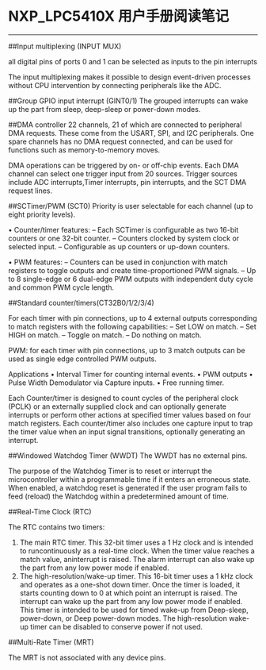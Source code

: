 ﻿# NXP_LPC5410X 用户手册阅读笔记
---
##Input multiplexing (INPUT MUX)

all digital pins of ports 0 and 1 can be selected as inputs to the pin interrupts

The input multiplexing makes it possible to design event-driven processes without CPU intervention by connecting peripherals like the ADC.

##Group GPIO input interrupt (GINT0/1)
The grouped interrupts can wake up the part from sleep, deep-sleep or power-down modes.

##DMA controller
22 channels, 21 of which are connected to peripheral DMA requests. These come from the USART, SPI, and I2C peripherals. One spare channels has no DMA request connected, and can be used for functions such as memory-to-memory moves.

DMA operations can be triggered by on- or off-chip events. Each DMA channel can select one trigger input from 20 sources. Trigger sources include ADC interrupts,Timer interrupts, pin interrupts, and the SCT DMA request lines.

##SCTimer/PWM (SCT0)
Priority is user selectable for each channel (up to eight priority levels).

• Counter/timer features:
– Each SCTimer is configurable as two 16-bit counters or one 32-bit counter.
– Counters clocked by system clock or selected input.
– Configurable as up counters or up-down counters.

• PWM features:
– Counters can be used in conjunction with match registers to toggle outputs and
create time-proportioned PWM signals.
– Up to 8 single-edge or 6 dual-edge PWM outputs with independent duty cycle and
common PWM cycle length.

##Standard counter/timers(CT32B0/1/2/3/4)

For each timer with pin connections, up to 4 external outputs corresponding to match
registers with the following capabilities:
– Set LOW on match.
– Set HIGH on match.
– Toggle on match.
– Do nothing on match.

PWM: for each timer with pin connections, up to 3 match outputs can be used as single edge controlled PWM outputs.

 Applications
• Interval Timer for counting internal events.
• PWM outputs
• Pulse Width Demodulator via Capture inputs.
• Free running timer.

Each Counter/timer is designed to count cycles of the peripheral clock (PCLK) or an externally supplied clock and can optionally generate interrupts or perform other actions at specified timer values based on four match registers. Each counter/timer also includes one capture input to trap the timer value when an input signal transitions, optionally generating an interrupt.

##Windowed Watchdog Timer (WWDT)
The WWDT has no external pins.

The purpose of the Watchdog Timer is to reset or interrupt the microcontroller within a programmable time if it enters an erroneous state. When enabled, a watchdog reset is generated if the user program fails to feed (reload) the Watchdog within a predetermined amount of time.

##Real-Time Clock (RTC)

The RTC contains two timers:
1. The main RTC timer. This 32-bit timer uses a 1 Hz clock and is intended to runcontinuously as a real-time clock. When the timer value reaches a match value, aninterrupt is raised. The alarm interrupt can also wake up the part from any low power mode if enabled.
2. The high-resolution/wake-up timer. This 16-bit timer uses a 1 kHz clock and operates as a one-shot down timer. Once the timer is loaded, it starts counting down to 0 at which point an interrupt is raised. The interrupt can wake up the part from any low power mode if enabled. This timer is intended to be used for timed wake-up from Deep-sleep, power-down, or Deep power-down modes. The high-resolution wake-up timer can be disabled to conserve power if not used.

##Multi-Rate Timer (MRT)

The MRT is not associated with any device pins.





